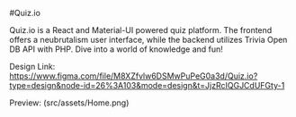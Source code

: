 #Quiz.io

Quiz.io is a React and Material-UI powered quiz platform. The frontend offers a neubrutalism user interface, while the backend utilizes Trivia Open DB API with PHP. Dive into a world of knowledge and fun!

Design Link: https://www.figma.com/file/M8XZfvlw6DSMwPuPeG0a3d/Quiz.io?type=design&node-id=26%3A103&mode=design&t=JjzRcIQGJCdUFGty-1

Preview:
(src/assets/Home.png)
